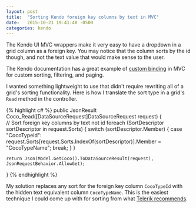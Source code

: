 ```yaml
---
layout: post
title:  "Sorting Kendo foreign key columns by text in MVC"
date:   2015-10-21 19:41:48 -0500
categories: kendo
---
```

The Kendo UI MVC wrappers make it very easy to have a dropdown in a grid column as a foreign key. You may notice that the column sorts by the id though, and not the text value that would make sense to the user.

The Kendo documentation has a great example of [custom binding](http://docs.telerik.com/kendo-ui/aspnet-mvc/helpers/grid/custom-binding) in MVC for custom sorting, filtering, and paging.

I wanted something lightweight to use that didn't require rewriting all of a grid's sorting functionality. Here is how I translate the sort type in a grid's `Read` method in the controller.

{% highlight c# %}
public JsonResult Coco_Read([DataSourceRequest]DataSourceRequest request)
{   
	// Sort foreign key columns by text not id
	foreach (SortDescriptor sortDescriptor in request.Sorts)
	{
		switch (sortDescriptor.Member)
		{
			case "CocoTypeId":
			request.Sorts[request.Sorts.IndexOf(sortDescriptor)].Member = "CocoTypeName";
			break;
		}
	}

	return Json(Model.GetCoco().ToDataSourceResult(request), JsonRequestBehavior.AllowGet);
}
{% endhighlight %}

My solution replaces any sort for the foreign key column `CocoTypeId` with the hidden text equivalent column `CocoTypeName`.  This is the easiest technique I could come up with for sorting from what [Telerik recommends](http://www.telerik.com/forums/custom-sort-example-for-mvc-wrappers#8w2GoKbfhUel9QMUISc5Iw).